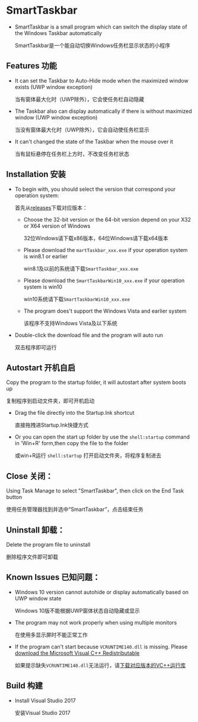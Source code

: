 SmartTaskbar
===
* SmartTaskbar is a small program which can switch the display state of the Windows Taskbar automatically

  SmartTaskbar是一个能自动切换Windows任务栏显示状态的小程序

Features 功能
-----
* It can set the Taskbar to Auto-Hide mode when the maximized window exists (UWP window exception)

  当有窗体最大化时（UWP除外），它会使任务栏自动隐藏
* The Taskbar also can display automatically if there is without maximized window (UWP window exception)

  当没有窗体最大化时（UWP除外），它会自动使任务栏显示
* It can't changed the state of the Taskbar when the mouse over it

  当有鼠标悬停在任务栏上方时，不改变任务栏状态

Installation 安装
-----
* To begin with, you should select the version that correspond your operation system:

  首先从[releases](https://github.com/ChanpleCai/SmartTaskbar/releases)下载对应版本：

    * Choose the 32-bit version or the 64-bit version depend on your X32 or X64 version of Windows
      
      32位Windows请下载x86版本，64位Windows请下载x64版本
      
    * Please download the `martTaskbar_xxx.exe` if your operation system is win8.1 or earlier
      
      win8.1及以前的系统请下载`SmartTaskbar_xxx.exe`
      
    * Please download the `SmartTaskbarWin10_xxx.exe` if your operation system is win10
      
      win10系统请下载`SmartTaskbarWin10_xxx.exe`
      
    * The program does't support the Windows Vista and earlier system
      
      该程序不支持Windows Vista及以下系统
    
* Double-click the download file and the program will auto run

  双击程序即可运行

Autostart 开机自启
-----
Copy the program to the startup folder, it will autostart after system boots up

  复制程序到启动文件夹，即可开机启动
* Drag the file directly into the Startup.lnk shortcut
  
  直接拖拽进Startup.lnk快捷方式
* Or you can open the start up folder by use the `shell:startup` command in 'Win+R' form,then copy the file to the folder

  或win+R运行 `shell:startup` 打开启动文件夹，将程序复制进去

Close 关闭：
----
Using Task Manage to select "SmartTaskbar", then click on the End Task button

  使用任务管理器找到并选中“SmartTaskbar”，点击结束任务

Uninstall 卸载：
----
Delete the program file to uninstall

  删除程序文件即可卸载

Known Issues 已知问题：
----
* Windows 10 version cannot autohide or display automatically based on UWP window state

  Windows 10版不能根据UWP窗体状态自动隐藏或显示
* The program may not work properly when using multiple monitors

  在使用多显示屏时不能正常工作
* If the program can't start because `VCRUNTIME140.dll` is missing. Please [download the Microsoft Visual C++ Redistributable](https://support.microsoft.com/en-us/help/2977003/the-latest-supported-visual-c-downloads)

  如果提示缺失`VCRUNTIME140.dll`无法运行，请[下载对应版本的VC++运行库](https://support.microsoft.com/zh-cn/help/2977003/the-latest-supported-visual-c-downloads)

Build 构建
-----
* Install Visual Studio 2017

  安装Visual Studio 2017 
